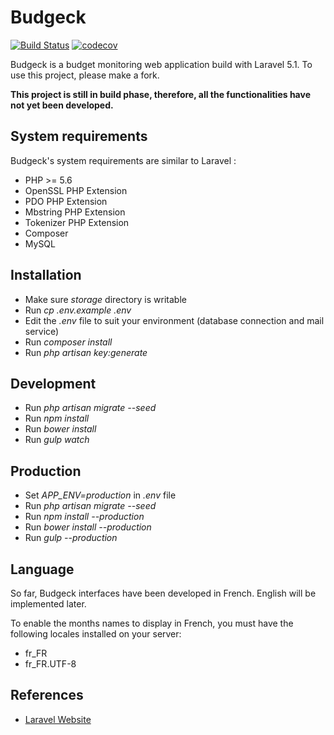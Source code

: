 # Budgeck

[![Build Status](https://travis-ci.org/ctessier/budgeck.svg?branch=master)](https://travis-ci.org/ctessier/budgeck)
[![codecov](https://codecov.io/gh/ctessier/budgeck/branch/master/graph/badge.svg)](https://codecov.io/gh/ctessier/budgeck)

Budgeck is a budget monitoring web application build with Laravel 5.1. To use this project, please make a fork.

**This project is still in build phase, therefore, all the functionalities have not yet been developed.**

## System requirements

Budgeck's system requirements are similar to Laravel :

- PHP >= 5.6
- OpenSSL PHP Extension
- PDO PHP Extension
- Mbstring PHP Extension
- Tokenizer PHP Extension
- Composer
- MySQL


## Installation

- Make sure *storage* directory is writable
- Run *cp .env.example .env*
- Edit the *.env* file to suit your environment (database connection and mail service)
- Run *composer install*
- Run *php artisan key:generate*


## Development

- Run *php artisan migrate --seed*
- Run *npm install*
- Run *bower install*
- Run *gulp watch*


## Production

- Set *APP_ENV=production* in *.env* file
- Run *php artisan migrate --seed*
- Run *npm install --production*
- Run *bower install --production*
- Run *gulp --production*

## Language

So far, Budgeck interfaces have been developed in French. English will be implemented later.

To enable the months names to display in French, you must have the following locales installed on your server:
- fr_FR
- fr_FR.UTF-8

## References

- [Laravel Website](http://laravel.com/)
